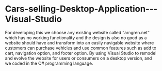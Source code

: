 # Cars-selling-Desktop-Application---Visual-Studio
For developing this we choose any existing website called “arngren.net” which has no working functionality and the design is also no good as a website should have and transform into an easily navigable website where customers can purchase vehicles and use common features such as add to cart, navigation option, and footer option. By using Visual Studio to remodel and evolve the website for users or consumers on a desktop version, and we coded in the C# programming language. 
